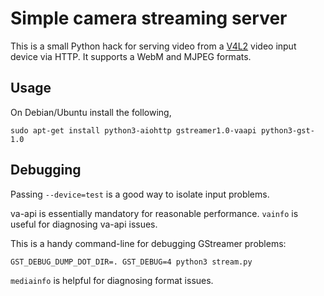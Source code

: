 # Simple camera streaming server

This is a small Python hack for serving video from
a [V4L2](https://en.wikipedia.org/wiki/Video4Linux) video input device via HTTP.
It supports a WebM and MJPEG formats.

## Usage

On Debian/Ubuntu install the following,
```
sudo apt-get install python3-aiohttp gstreamer1.0-vaapi python3-gst-1.0
```

## Debugging

Passing `--device=test` is a good way to isolate input problems.

va-api is essentially mandatory for reasonable performance. `vainfo` is useful
for diagnosing va-api issues.

This is a handy command-line for debugging GStreamer problems:
```
GST_DEBUG_DUMP_DOT_DIR=. GST_DEBUG=4 python3 stream.py
```

`mediainfo` is helpful for diagnosing format issues.
